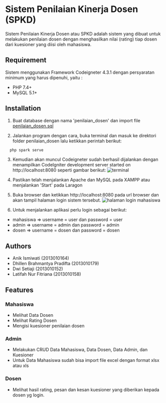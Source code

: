 # Sistem Penilaian Kinerja Dosen (SPKD)

Sistem Penilaian Kinerja Dosen atau SPKD adalah sistem yang dibuat untuk melakukan penilaian dosen dengan menghasilkan nilai (rating) tiap dosen dari kuesioner yang diisi oleh mahasiswa.


## Requirement
Sistem menggunakan Framework Codeigneter 4.3.1 dengan persyaratan minimum yang harus dipenuhi, yaitu :
* PHP 7.4+
* MySQL 5.1+


## Installation

1. Buat database dengan nama 'penilaian_dosen' dan import file [penilaian_dosen.sql](http://software.endy.muhardin.com/about)

2. Jalankan program dengan cara, buka terminal dan masuk ke direktori folder penilaian_dosen lalu ketikkan perintah berikut:

```bash
  php spark serve
```

3. Kemudian akan muncul Codeigneter sudah berhasil dijalankan dengan menampilkan CodeIgniter development server started on http://localhost:8080 seperti gambar berikut:
   ![terminal](https://github.com/dhillenbp179/penilaian_dosen/blob/main/public/assets/ss/1%20ss%20php%20spark%20serve.png "terminal vs code")
   
4. Pastikan telah menjalankan Apache dan MySQL pada XAMPP atau menjalankan 'Start' pada Laragon

5. Buka browser dan ketikkan http://localhost:8080 pada url browser dan akan tampil halaman login sistem tersebut.
   ![halaman login mahasiswa](https://github.com/dhillenbp179/penilaian_dosen/blob/main/public/assets/ss/2_menjalankan_pertama.png "halaman login mahasiswa")
6. Untuk menjalankan aplikasi perlu login sebagai berikut:
- mahasiswa => username = user dan password = user
- admin => username = admin dan password = admin
- dosen => username = dosen dan password = dosen


## Authors

- Anik Ismiwati (2013010164)
- Dhillen Brahmantya Pradifta (2013010179)
- Dwi Setiaji (2013010152)
- Latifah Nur Fitriana (2013010158)


## Features
### Mahasiswa
- Melihat Data Dosen
- Melihat Rating Dosen
- Mengisi kuesioner penilaian dosen

### Admin
- Melakukan CRUD Data Mahasiswa, Data Dosen, Data Admin, dan Kuesioner
- Untuk Data Mahasiswa sudah bisa import file excel dengan format xlsx atau xls
### Dosen
- Melihat hasil rating, pesan dan kesan kuesioner yang diberikan kepada dosen yg login.
